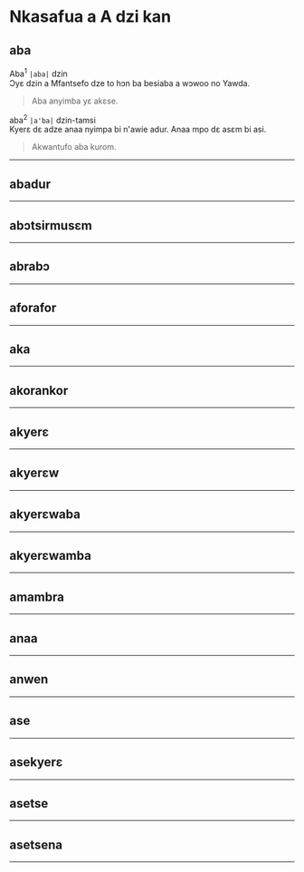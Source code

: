 # Nkasafua a **A** dzi kan

## aba
Aba<sup>1</sup> `|aba|` dzin
<br/>Ɔyɛ dzin a Mfantsefo dze to hɔn ba besiaba a wɔwoo no Yawda. 
> Aba anyimba yɛ akɛse.

aba<sup>2</sup> `|a'ba|` dzin-tamsi
<br>Kyerɛ dɛ adze anaa nyimpa bi n'awie adur. Anaa mpo dɛ asɛm bi asi.
> Akwantufo aba kurom.

--------

## abadur

--------

## abɔtsirmusɛm

--------

## abrabɔ

--------

## aforafor

--------

## aka

--------

## akorankor

--------

## akyerɛ

--------

## akyerɛw

--------

## akyerɛwaba

--------

## akyerɛwamba

--------

## amambra

--------

## anaa

--------

## anwen

--------

## ase

--------

## asekyerɛ

--------

## asetse

--------

## asetsena

--------


